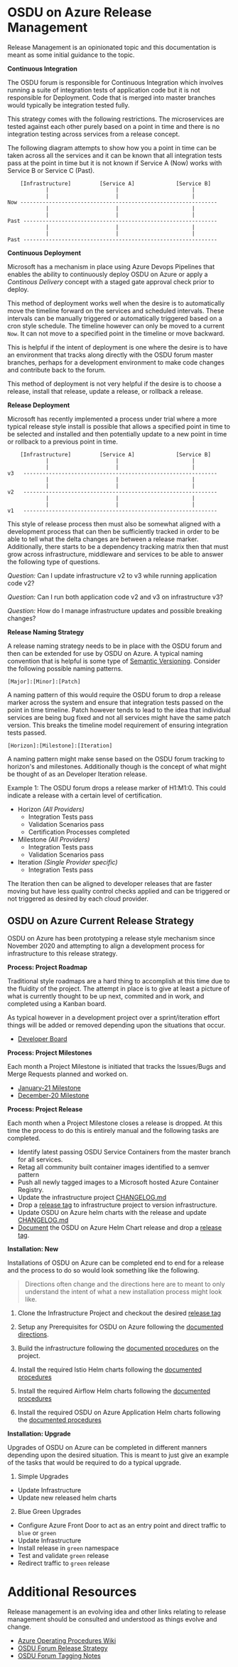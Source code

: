 # OSDU on Azure Release Management

Release Management is an opinionated topic and this documentation is meant as some initial guidance to the topic.

__Continuous Integration__

The OSDU forum is responsible for Continuous Integration which involves running a suite of integration tests of application code but it is not responsible for Deployment.  Code that is merged into master branches would typically be integration tested fully.

This strategy comes with the following restrictions.  The microservices are tested against each other purely based on a point in time and there is no integration testing across services from a release concept.

The following diagram attempts to show how you a point in time can be taken across all the services and it can be known that all integration tests pass at the point in time but it is not known if Service A (Now) works with Service B or Service C (Past).

```
    [Infrastructure]         [Service A]             [Service B]
            |                     |                       |
            |                     |                       |
Now --------------------------------------------------------------
            |                     |                       |
            |                     |                       |
Past -------------------------------------------------------------
            |                     |                       |
            |                     |                       |
Past -------------------------------------------------------------

```

__Continuous Deployment__

Microsoft has a mechanism in place using Azure Devops Pipelines that enables the ability to continuously deploy OSDU on Azure or apply a _Continous Delivery_ concept with a staged gate approval check prior to deploy.

This method of deployment works well when the desire is to automatically move the timeline forward on the services and scheduled intervals.  These intervals can be manually triggered or automatically triggered based on a cron style schedule.  The timeline however can only be moved to a current `Now`.  It can not move to a specified point in the timeline or move backward.

This is helpful if the intent of deployment is one where the desire is to have an environment that tracks along directly with the OSDU forum master branches, perhaps for a development environment to make code changes and contribute back to the forum.

This method of deployment is not very helpful if the desire is to choose a release, install that release, update a release, or rollback a release.

__Release Deployment__

Microsoft has recently implemented a process under trial where a more typical release style install is possible that allows a specified point in time to be selected and installed and then potentially update to a new point in time or rollback to a previous point in time.


```
    [Infrastructure]         [Service A]             [Service B]
            |                     |                       |
            |                     |                       |
v3   -------------------------------------------------------------
            |                     |                       |
            |                     |                       |
v2   -------------------------------------------------------------
            |                     |                       |
            |                     |                       |
v1   -------------------------------------------------------------

```

This style of release process then must also be somewhat aligned with a development process that can then be sufficiently tracked in order to be able to tell what the delta changes are between a release marker.  Additionally, there starts to be a dependency tracking matrix then that must grow across infrastructure, middleware and services to be able to answer the following type of questions.

_Question:_ Can I update infrastructure v2 to v3 while running application code v2?

_Question:_ Can I run both application code v2 and v3 on infrastructure v3?

_Question:_ How do I manage infrastructure updates and possible breaking changes?


__Release Naming Strategy__

A release naming strategy needs to be in place with the OSDU forum and then can be extended for use by OSDU on Azure.  A typical naming convention that is helpful is some type of [Semantic Versioning](https://semver.org/).  Consider the following possible naming patterns.

`[Major]:[Minor]:[Patch]`

A naming pattern of this would require the OSDU forum to drop a release marker across the system and ensure that integration tests passed on the point in time timeline.  Patch however tends to lead to the idea that individual services are being bug fixed and not all services might have the same patch version.  This breaks the timeline model requirement of ensuring integration tests passed.

`[Horizon]:[Milestone]:[Iteration]`

A naming pattern might make sense based on the OSDU forum tracking to horizon's and milestones.  Additionally though is the concept of what might be thought of as an Developer Iteration release.

Example 1:
The OSDU forum drops a release marker of H1:M1:0.  This could indicate a release with a certain level of certification.

- Horizon _(All Providers)_
  - Integration Tests pass
  - Validation Scenarios pass
  - Certification Processes completed
- Milestone _(All Providers)_
  - Integration Tests pass
  - Validation Scenarios pass
- Iteration _(Single Provider specific)_
  - Integration Tests pass

The Iteration then can be aligned to developer releases that are faster moving but have less quality control checks applied and can be triggered or not triggered as desired by each cloud provider.

## OSDU on Azure Current Release Strategy

OSDU on Azure has been prototyping a release style mechanism since November 2020 and attempting to align a development process for infrastructure to this release strategy.

__Process: Project Roadmap__

Traditional style roadmaps are a hard thing to accomplish at this time due to the fluidity of the project.  The attempt in place is to give at least a picture of what is currently thought to be up next, commited and in work, and completed using a Kanban board.

As typical however in a development project over a sprint/iteration effort things will be added or removed depending upon the situations that occur.

- [Developer Board](https://community.opengroup.org/osdu/platform/deployment-and-operations/infra-azure-provisioning/-/boards)


__Process: Project Milestones__

Each month a Project Milestone is initiated that tracks the Issues/Bugs and Merge Requests planned and worked on.

- [January-21  Milestone](https://community.opengroup.org/osdu/platform/deployment-and-operations/infra-azure-provisioning/-/milestones/5)
- [December-20 Milestone](https://community.opengroup.org/osdu/platform/deployment-and-operations/infra-azure-provisioning/-/milestones/4)

__Process: Project Release__

Each month when a Project Milestone closes a release is dropped.  At this time the process to do this is entirely manual and the following tasks are completed.

- Identify latest passing OSDU Service Containers from the master branch for all services.
- Retag all community built container images identified to a semver pattern
- Push all newly tagged images to a Microsoft hosted Azure Container Registry.
- Update the infrastructure project [CHANGELOG.md](https://community.opengroup.org/osdu/platform/deployment-and-operations/infra-azure-provisioning/-/blob/master/CHANGELOG.md)
- Drop a [release tag](https://community.opengroup.org/osdu/platform/deployment-and-operations/infra-azure-provisioning/-/tags/azure-0.4.3) to infrastructure project to version infrastructure.
- Update OSDU on Azure helm charts with the release and update [CHANGELOG.md](https://community.opengroup.org/osdu/platform/deployment-and-operations/helm-charts-azure/-/blob/master/CHANGELOG.md)
- [Document](https://community.opengroup.org/osdu/platform/deployment-and-operations/helm-charts-azure/-/blob/master/README.md#app-version-043-2021-1-25) the OSDU on Azure Helm Chart release and drop a [release tag](https://community.opengroup.org/osdu/platform/deployment-and-operations/helm-charts-azure/-/tags/azure-0.4.3).


__Installation: New__

Installations of OSDU on Azure can be completed end to end for a release and the process to do so would look something like the following.

> Directions often change and the directions here are to meant to only understand the intent of what a new installation process might look like.

1. Clone the Infrastructure Project and checkout the desired [release tag](https://community.opengroup.org/osdu/platform/deployment-and-operations/infra-azure-provisioning/-/tree/azure-0.4.3)

2. Setup any Prerequisites for OSDU on Azure following the [documented directions](https://community.opengroup.org/osdu/platform/deployment-and-operations/infra-azure-provisioning/-/blob/azure-0.4.3/README.md#prerequisites).

2. Build the infrastructure following the [documented procedures](https://community.opengroup.org/osdu/platform/deployment-and-operations/infra-azure-provisioning/-/blob/azure-0.4.3/README.md) on the project.

3. Install the required Istio Helm charts following the [documented procedures](https://community.opengroup.org/osdu/platform/deployment-and-operations/helm-charts-azure/-/blob/azure-0.4.3/osdu-istio/README.md)

4. Install the required Airflow Helm charts following the [documented procedures](https://community.opengroup.org/osdu/platform/deployment-and-operations/helm-charts-azure/-/blob/azure-0.4.3/osdu-airflow/README.md)

5. Install the required OSDU on Azure Application Helm charts following the [documented procedures](https://community.opengroup.org/osdu/platform/deployment-and-operations/helm-charts-azure/-/blob/azure-0.4.3/osdu-azure/README.md)


__Installation: Upgrade__

Upgrades of OSDU on Azure can be completed in different manners depending upon the desired situation.  This is meant to just give an example of the tasks that would be required to do a typical upgrade.

1. Simple Upgrades

- Update Infrastructure
- Update new released helm charts

2. Blue Green Upgrades

- Configure Azure Front Door to act as an entry point and direct traffic to `blue` or `green`
- Update Infrastructure
- Install release in `green` namespace
- Test and validate `green` release
- Redirect traffic to `green` release


# Additional Resources

Release management is an evolving idea and other links relating to release management should be consulted and understood as things evolve and change.

- [Azure Operating Procedures Wiki](https://community.opengroup.org/osdu/documentation/-/wikis/Azure-Operating-Procedures-for-OSDU#deployment-and-release-management)
- [OSDU Forum Release Strategy](https://community.opengroup.org/osdu/governance/project-management-committee/-/wikis/Release-Strategy)
- [OSDU Forum Tagging Notes](https://community.opengroup.org/osdu/governance/project-management-committee/-/wikis/Release-0.4-Tagging-Notes)
